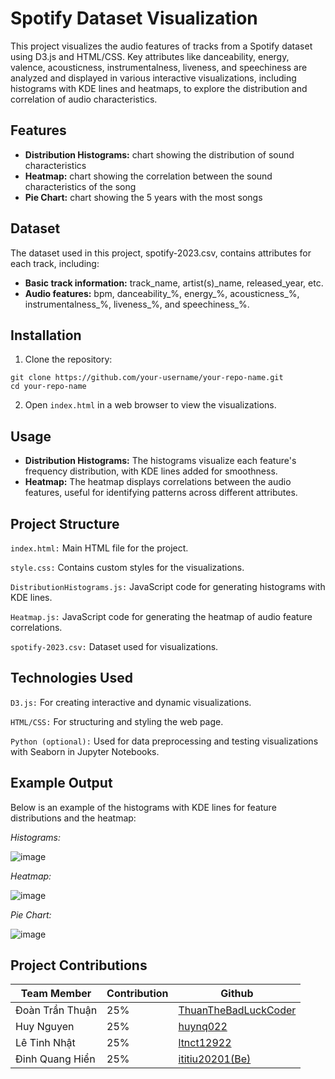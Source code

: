 # Spotify Dataset Visualization

This project visualizes the audio features of tracks from a Spotify dataset using D3.js and HTML/CSS. Key attributes like danceability, energy, valence, acousticness, instrumentalness, liveness, and speechiness are analyzed and displayed in various interactive visualizations, including histograms with KDE lines and heatmaps, to explore the distribution and correlation of audio characteristics.


## Features

- **Distribution Histograms:** chart showing the distribution of sound characteristics
- **Heatmap:** chart showing the correlation between the sound characteristics of the song
- **Pie Chart:** chart showing the 5 years with the most songs


## Dataset

The dataset used in this project, spotify-2023.csv, contains attributes for each track, including:

- **Basic track information:** track_name, artist(s)_name, released_year, etc.
- **Audio features:** bpm, danceability_%, energy_%, acousticness_%, instrumentalness_%, liveness_%, and speechiness_%.


## Installation

1. Clone the repository:
```
git clone https://github.com/your-username/your-repo-name.git
cd your-repo-name
```
2. Open `index.html` in a web browser to view the visualizations.


## Usage

- **Distribution Histograms:** The histograms visualize each feature's frequency distribution, with KDE lines added for smoothness.
- **Heatmap:** The heatmap displays correlations between the audio features, useful for identifying patterns across different attributes.


## Project Structure

`index.html:` Main HTML file for the project.

`style.css:` Contains custom styles for the visualizations.

`DistributionHistograms.js:` JavaScript code for generating histograms with KDE lines.

`Heatmap.js:` JavaScript code for generating the heatmap of audio feature correlations.

`spotify-2023.csv:` Dataset used for visualizations.


## Technologies Used

`D3.js:` For creating interactive and dynamic visualizations.

`HTML/CSS:` For structuring and styling the web page.

`Python (optional):` Used for data preprocessing and testing visualizations with Seaborn in Jupyter Notebooks.


## Example Output

Below is an example of the histograms with KDE lines for feature distributions and the heatmap:

*Histograms:*

![image](https://github.com/user-attachments/assets/e54cccf8-e142-493b-b2cd-3eff708fd46f)


*Heatmap:*

![image](https://github.com/user-attachments/assets/58ad2329-54a1-4266-8518-6fd96f71bdbd)

*Pie Chart:*

![image](https://github.com/user-attachments/assets/b8fc3585-d9cd-43b0-b775-03f17a4e3350)


## Project Contributions

| Team Member           | Contribution | Github                                                                     |
|-----------------------|--------------|----------------------------------------------------------------------------|
| Đoàn Trần Thuận       | 25%          | <a href="https://github.com/ThuanTheBadLuckCoder">ThuanTheBadLuckCoder</a> |
| Huy Nguyen            | 25%          | <a href="https://github.com/huynq022">huynq022</a>                         |
| Lê Tinh Nhật          | 25%          | <a href="https://github.com/ltnct12922">ltnct12922</a>                     |
| Đinh Quang Hiển       | 25%          | <a href="https://github.com/ititiu20201">ititiu20201(Be)</a>               |





